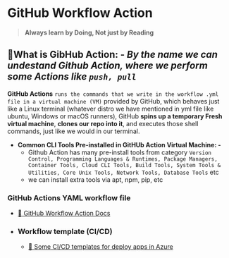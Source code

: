 # **GitHub Workflow Action**

> **Always learn by Doing, Not just by Reading**

## **🎯What is GibHub Action: -** _By the name we can undestand Github Action, where we perform some Actions like `push, pull`_

**GitHub Actions** `runs the commands that we write in the workflow .yml file in a virtual machine (VM)` provided by GitHub, which behaves just like a Linux terminal (whatever distro we have mentioned in yml file like ubuntu, Windows or macOS runners), GitHub **spins up a temporary Fresh virtual machine**, **clones our repo into it**, and executes those shell commands, just like we would in our terminal.

- **Common CLI Tools Pre-installed in GitHUb Action Virtual Machine: -**
  - Github Action has many pre-install tools from category `Version Control, Programming Languages & Runtimes, Package Managers, Container Tools, Cloud CLI Tools, Build Tools, System Tools & Utilities, Core Unix Tools, Network Tools, Database Tools` etc
  - we can install extra tools via apt, npm, pip, etc

### **GitHub Actions YAML workflow file**

- [🔗 GitHub Workflow Action Docs](https://docs.github.com/en/actions)

- ### **Workflow template (CI/CD)**

  - [🔗 Some CI/CD templates for deploy apps in Azure](https://github.com/actions/starter-workflows/tree/main/deployments)

